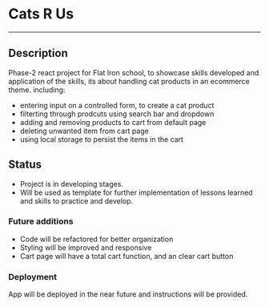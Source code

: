 # Cats R Us

---

## Description

Phase-2 react project for Flat Iron school, to showcase skills developed and application of the skills, its about handling cat products in an ecommerce theme. including:

- entering input on a controlled form, to create a cat product
- filterting through prodcuts using search bar and dropdown
- adding and removing products to cart from default page
- deleting unwanted item from cart page
- using local storage to persist the items in the cart

## Status

- Project is in developing stages.
- Will be used as template for further implementation of lessons learned and skills to practice and develop.

### Future additions 
- Code will be refactored for better organization
- Styling will be improved and responsive
- Cart page will have a total cart function, and an clear cart button

### Deployment

App will be deployed in the near future and instructions will be provided.
